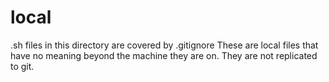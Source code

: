local
========

.sh files in this directory are covered by .gitignore
These are local files that have no meaning beyond the machine they are on.
They are not replicated to git.
